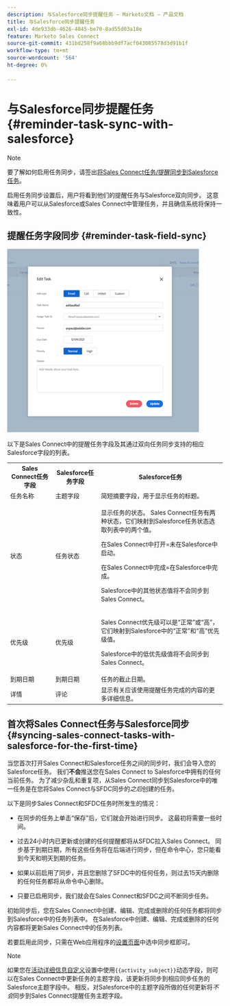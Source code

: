 ```yaml
---
description: 与Salesforce同步提醒任务 — Marketo文档 — 产品文档
title: 与Salesforce同步提醒任务
exl-id: 4de933db-4626-4845-be70-8ad55d03a18e
feature: Marketo Sales Connect
source-git-commit: 431bd258f9a68bbb9df7acf043085578d3d91b1f
workflow-type: tm+mt
source-wordcount: '564'
ht-degree: 0%

---
```


# 与Salesforce同步提醒任务 {#reminder-task-sync-with-salesforce}

>[!NOTE]
>
>要了解如何启用任务同步，请签出[将Sales Connect任务/提醒同步到Salesforce任务](/help/marketo/product-docs/marketo-sales-connect/crm/salesforce-integration/salesforce-sync-settings.md#sync-sales-connect-tasks-reminders-to-salesforce-tasks)。

启用任务同步设置后，用户将看到他们的提醒任务与Salesforce双向同步。 这意味着用户可以从Salesforce或Sales Connect中管理任务，并且确信系统将保持一致性。

## 提醒任务字段同步 {#reminder-task-field-sync}

![](assets/reminder-task-sync-with-salesforce-1.png)

以下是Sales Connect中的提醒任务字段及其通过双向任务同步支持的相应Salesforce字段的列表。

<table>
 <tr>
  <th>Sales Connect任务字段</th>
  <th>Salesforce任务字段</th>
  <th>Salesforce任务</th>
 </tr>
 <tr>
  <td>任务名称</td>
  <td>主题字段</td>
  <td>简短摘要字段，用于显示任务的标题。</td>
 </tr>
 <tr>
  <td>状态</td>
  <td>任务状态</td>
  <td><p>显示任务的状态。 Sales Connect任务有两种状态，它们映射到Salesforce任务状态选取列表中的两个值。</p>
  <p>在Sales Connect中打开=未在Salesforce中启动。</p>
  <p>在Sales Connect中完成=在Salesforce中完成。</p>
  <p>Salesforce中的其他状态值将不会同步到Sales Connect。</p></td>
 </tr>
 <tr>
  <td>优先级</td>
  <td>优先级</td>
  <td><p>Sales Connect优先级可以是“正常”或“高”，它们映射到Salesforce中的“正常”和“高”优先级值。</p>
  <p>Salesforce中的低优先级值将不会同步到Sales Connect。</p></td>
 </tr>
 <tr>
  <td>到期日期</td>
  <td>到期日期</td>
  <td>任务的截止日期。</td>
 </tr>
 <tr>
  <td>详情</td>
  <td>评论</td>
  <td>显示有关应该使用提醒任务完成的内容的更多详细信息。</td>
 </tr>
</table>

## 首次将Sales Connect任务与Salesforce同步 {#syncing-sales-connect-tasks-with-salesforce-for-the-first-time}

当您首次打开Sales Connect和Salesforce任务之间的同步时，我们会导入您的Salesforce任务。 我们&#x200B;**不会**&#x200B;推送您在Sales Connect to Salesforce中拥有的任何当前任务。 为了减少杂乱和重复项，从Sales Connect同步到Salesforce中的唯一任务是在您将Sales Connect与SFDC同步的&#x200B;*之后*&#x200B;创建的任务。

以下是同步Sales Connect和SFDC任务时所发生的情况：

* 在同步的任务上单击“保存”后，它们就会开始进行同步。 这最初将需要一些时间。

* 过去24小时内已更新或创建的任何提醒都将从SFDC拉入Sales Connect。 同步基于到期日期，所有这些任务将在后端进行同步，但在命令中心，您只能看到今天和明天到期的任务。

* 如果以前启用了同步，并且您删除了SFDC中的任何任务，则过去15天内删除的任何任务都将从命令中心删除。

* 只要已启用同步，我们就会在Sales Connect和SFDC之间不断同步任务。

初始同步后，您在Sales Connect中创建、编辑、完成或删除的任何任务都将同步到Salesforce中的任务列表中。 在Salesforce中创建、编辑、完成或删除的任何内容都将更新Sales Connect中的任务列表。

若要启用此同步，只需在Web应用程序的[设置页面](https://toutapp.com/login)中选中同步框即可。

>[!NOTE]
>
>如果您在[活动详细信息自定义](/help/marketo/product-docs/marketo-sales-connect/crm/salesforce-integration/configure-salesforce-activity-detail-customization.md)设置中使用`{{activity_subject}}`动态字段，则可以在Sales Connect中更新任务的主题字段，该更新将同步到相应同步任务的Salesforce主题字段中。 相反，对Salesforce中的主题字段所做的任何更新将&#x200B;_不会_&#x200B;同步到Sales Connect提醒任务主题字段。
